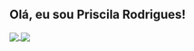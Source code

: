 ## Olá, eu sou Priscila Rodrigues!

<a href="https://github.com/priscilarodriguess/github-readme-stats">
  <img align="center" src="https://github-readme-stats.vercel.app/api/pin/?username=priscilarodriguess&repo=github-readme-stats" />
</a>
<a href="https://github.com/priscilarodriguess/convoychat">
  <img align="center" src="https://github-readme-stats.vercel.app/api/pin/?username=priscilarodriguess&repo=convoychat" />
</a>
